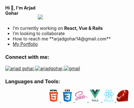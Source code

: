 
<img align="right" width="400" src="https://cdn.dribbble.com/users/1162077/screenshots/3848914/programmer.gif" style="margin-top: 30px;"/>
<b>Hi 👋, I'm Arjad Gohar</b>
<br><br>
<ul>
  <li> I’m currently working on <b>React, Vue & Rails</b></li>
  <li> I’m looking to collaborate </li>
  <li> How to reach me **arjadgohar14@gmail.com**</li>
  <li> <a href="https://65b616c7de5e5f34b72a748c--deft-khapse-6df9c8.netlify.app/"> My Portfolio </a></li>
</ul>

<h3 align="left">Connect with me:</h3>
<p align="left">
  <a href="https://www.linkedin.com/in/arjad/" target="blank">
   <img align="center" src="https://raw.githubusercontent.com/rahuldkjain/github-profile-readme-generator/master/src/images/icons/Social/linked-in-alt.svg" alt="arjad gohar" height="30" width="40" />
  </a>
  <a href="https://instagram.com/arjadgohar" target="blank">
   <img align="center" src="https://raw.githubusercontent.com/rahuldkjain/github-profile-readme-generator/master/src/images/icons/Social/instagram.svg" alt="arjadgohar" height="30" width="40" />
  </a>
  <a href="mailto:arjadgohar14@gmail.com" target="blank">
    <img align="center" src="https://img.icons8.com/color/48/000000/gmail.png" alt="gmail" height="30" width="40" />
  </a>
</p>

<h3 align="left">Languages and Tools:</h3>
<ul align="center">
  <a href="https://www.w3.org/html/" target="_blank"> <img src="https://raw.githubusercontent.com/devicons/devicon/master/icons/html5/html5-original-wordmark.svg" alt="html5" width="40" height="40"/> </a> 
  <a align="right" href="https://www.w3schools.com/css/" target="_blank"> <img src="https://raw.githubusercontent.com/devicons/devicon/master/icons/css3/css3-original-wordmark.svg" alt="css3" width="40" height="40"/> </a> 
  <a href="https://sass-lang.com" target="_blank" rel="noreferrer"> <img src="https://raw.githubusercontent.com/devicons/devicon/master/icons/sass/sass-original.svg" alt="sass" width="40" height="40"/> </a> 
  <a href="https://vuejs.org/" target="_blank" rel="noreferrer"> <img src="https://raw.githubusercontent.com/devicons/devicon/master/icons/vuejs/vuejs-original-wordmark.svg" alt="vuejs" width="40" height="40"/> </a> 
  <a href="https://reactjs.org/" target="_blank"> <img src="https://raw.githubusercontent.com/devicons/devicon/master/icons/react/react-original-wordmark.svg" alt="react" width="40" height="40"/> </a> 
  <a href="https://www.ruby-lang.org/en/" target="_blank" rel="noreferrer"> <img src="https://raw.githubusercontent.com/devicons/devicon/master/icons/ruby/ruby-original.svg" alt="ruby" width="40" height="40"/> </a>
</ul>

<br><br><br><br><br>

